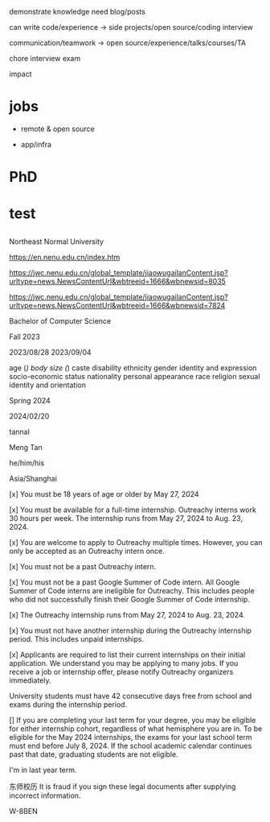 

demonstrate knowledge need blog/posts

can write code/experience -> side projects/open source/coding interview

communication/teamwork -> open source/experience/talks/courses/TA

chore interview exam

impact

# jobs

- remote & open source

- app/infra

# PhD



# test

## 

Northeast Normal University

https://en.nenu.edu.cn/index.htm

https://jwc.nenu.edu.cn/global_template/jiaowugailanContent.jsp?urltype=news.NewsContentUrl&wbtreeid=1666&wbnewsid=8035

https://jwc.nenu.edu.cn/global_template/jiaowugailanContent.jsp?urltype=news.NewsContentUrl&wbtreeid=1666&wbnewsid=7824

Bachelor of Computer Science

Fall 2023

2023/08/28
2023/09/04

age (*)
body size (*)
caste
disability
ethnicity
gender identity and expression
socio-economic status
nationality
personal appearance
race
religion
sexual identity and orientation


Spring 2024


2024/02/20

tannal

Meng Tan

he/him/his

Asia/Shanghai

[x] You must be 18 years of age or older by May 27, 2024

[x] You must be available for a full-time internship. Outreachy interns work 30 hours per week. The internship runs from May 27, 2024 to Aug. 23, 2024.

[x] You are welcome to apply to Outreachy multiple times. However, you can only be accepted as an Outreachy intern once.

[x] You must not be a past Outreachy intern.

[x] You must not be a past Google Summer of Code intern. All Google Summer of Code interns are ineligible for Outreachy. This includes people who did not successfully finish their Google Summer of Code internship.

[x] The Outreachy internship runs from May 27, 2024 to Aug. 23, 2024.

[x] You must not have another internship during the Outreachy internship period. This includes unpaid internships.

[x] Applicants are required to list their current internships on their initial application. We understand you may be applying to many jobs. If you receive a job or internship offer, please notify Outreachy organizers immediately.




University students must have 42 consecutive days free from school and exams during the internship period.

[] If you are completing your last term for your degree, you may be eligible for either internship cohort, regardless of what hemisphere you are in. To be eligible for the May 2024 internships, the exams for your last school term must end before July 8, 2024. If the school academic calendar continues past that date, graduating students are not eligible.


I'm in last year term.


东师校历 It is fraud if you sign these legal documents after supplying incorrect information.

W-8BEN



